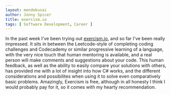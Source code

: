 ```yaml
---
layout: mendokusai
author: Jonny Spicer
title: exercism.io
tags: [ Software Development, Career ]
---
```

In the past week I've been trying out [exercism.io](https://exercism.io), and so far I've been really impressed. It sits in between
the Leetcode-style of completing coding challenges and Codecademy or similar progressive learning of a language, with the very nice
touch that human mentoring is available, and a real person will make comments and suggestions about your code. This human feedback,
as well  as the ability to easily compare your solutions with others, has provided me with a lot of insight into how C# works, and
the different considerations and possibilites when using it to solve even comparatively basic problems. Amazingly, Exercism is
free, although in all honesty I think I would probably pay for it, so it comes with my hearty recommendation.
